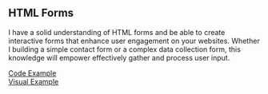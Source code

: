 <h2>HTML Forms</h2>
<p>I have a solid understanding of HTML forms and be able to create interactive forms that enhance user engagement on your websites. Whether I building a simple contact form or a complex data collection form, this knowledge will empower effectively gather and process user input.</p>
</div>
<div style="display: flex; flex-wrap: wrap;">
<a href="https://github.com/LubomirPasko/HTML-CSS/blob/main/16_forms/index.html">Code Example</a>
</div>
<div style="display: flex; flex-wrap: wrap;">
<a href="https://lubomirpasko.github.io/HTML-CSS/16_forms">Visual Example</a>
</div>
